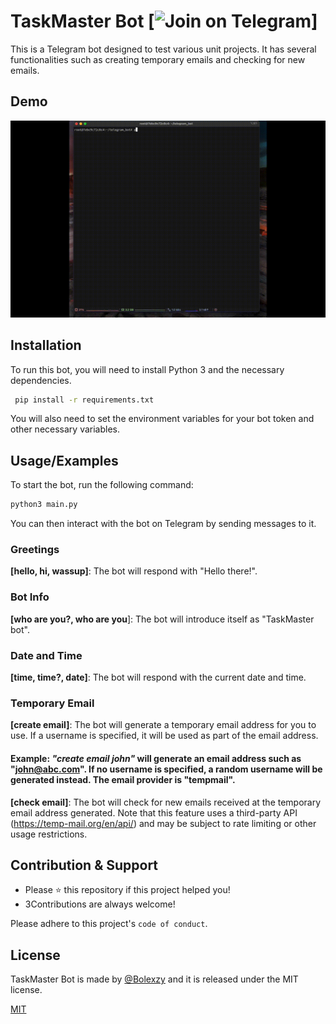 # TaskMaster Bot [![Join on Telegram](https://img.shields.io/badge/Chat%20On%20-Telegram-blue.svg)]

This is a Telegram bot designed to test various unit projects. It has several functionalities such as creating temporary emails and checking for new emails.


## Demo

<p align="center">
  <img src="https://github.com/Bolexzy/TaskMaster-Bot/blob/main/images/0421.gif">
</p>


## Installation

To run this bot, you will need to install Python 3 and the necessary dependencies. 

```bash
 pip install -r requirements.txt
```
You will also need to set the environment variables for your bot token and other necessary variables.
## Usage/Examples
To start the bot, run the following command:

```bash
python3 main.py
```
You can then interact with the bot on Telegram by sending messages to it.

### Greetings
**[hello, hi, wassup]**: The bot will respond with "Hello there!".

### Bot Info
**[who are you?, who are you**]: The bot will introduce itself as "TaskMaster bot".

### Date and Time
**[time, time?, date]**: The bot will respond with the current date and time.

### Temporary Email
**[create email]**: The bot will generate a temporary email address for you to use. If a username is specified, it will be used as part of the email address. 
#### Example: *"create email john"* will generate an email address such as "john@abc.com". If no username is specified, a random username will be generated instead. The email provider is "tempmail".

**[check email]**: The bot will check for new emails received at the temporary email address generated. Note that this feature uses a third-party API (https://temp-mail.org/en/api/) and may be subject to rate limiting or other usage restrictions.
## Contribution & Support

- Please ⭐️ this repository if this project helped you!
- 3Contributions are always welcome!

Please adhere to this project's `code of conduct`.


## License
TaskMaster Bot is made  by [@Bolexzy](https://twitter.com/Bolexzyy__) and it is released under the MIT license.

[MIT](https://choosealicense.com/licenses/mit/)


